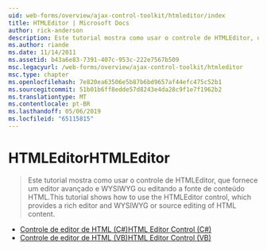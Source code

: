 ```yaml
---
uid: web-forms/overview/ajax-control-toolkit/htmleditor/index
title: HTMLEditor | Microsoft Docs
author: rick-anderson
description: Este tutorial mostra como usar o controle de HTMLEditor, que fornece um editor avançado e WYSIWYG ou editando a fonte de conteúdo HTML.
ms.author: riande
ms.date: 11/14/2011
ms.assetid: b43a6e83-7391-407c-953c-222e7567b509
msc.legacyurl: /web-forms/overview/ajax-control-toolkit/htmleditor
msc.type: chapter
ms.openlocfilehash: 7e820ea63506e5b87b6bd9657af44efc475c52b1
ms.sourcegitcommit: 51b01b6ff8edde57d8243e4da28c9f1e7f1962b2
ms.translationtype: MT
ms.contentlocale: pt-BR
ms.lasthandoff: 05/06/2019
ms.locfileid: "65115815"
---
```

# <a name="htmleditor"></a><span data-ttu-id="e9a20-103">HTMLEditor</span><span class="sxs-lookup"><span data-stu-id="e9a20-103">HTMLEditor</span></span>

> <span data-ttu-id="e9a20-104">Este tutorial mostra como usar o controle de HTMLEditor, que fornece um editor avançado e WYSIWYG ou editando a fonte de conteúdo HTML.</span><span class="sxs-lookup"><span data-stu-id="e9a20-104">This tutorial shows how to use the HTMLEditor control, which provides a rich editor and WYSIWYG or source editing of HTML content.</span></span>

- [<span data-ttu-id="e9a20-105">Controle de editor de HTML (C#)</span><span class="sxs-lookup"><span data-stu-id="e9a20-105">HTML Editor Control (C#)</span></span>](how-do-i-use-the-html-editor-control-cs.md)
- [<span data-ttu-id="e9a20-106">Controle de editor de HTML (VB)</span><span class="sxs-lookup"><span data-stu-id="e9a20-106">HTML Editor Control (VB)</span></span>](how-do-i-use-the-html-editor-control-vb.md)
